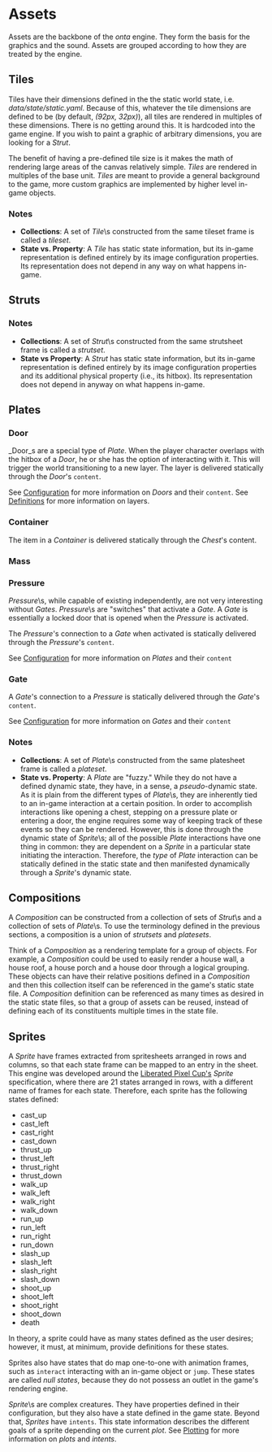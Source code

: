 # Assets

Assets are the backbone of the _onta_ engine. They form the basis for the graphics and the sound. Assets are grouped according to how they are treated by the engine.

## Tiles

Tiles have their dimensions defined in the the static world state, i.e. _data/state/static.yaml_. Because of this, whatever the tile dimensions are defined to be (by default, _(92px, 32px)_), all tiles are rendered in multiples of these dimensions. There is no getting around this. It is hardcoded into the game engine. If you wish to paint a graphic of arbitrary dimensions, you are looking for a _Strut_. 

The benefit of having a pre-defined tile size is it makes the math of rendering large areas of the canvas relatively simple. _Tiles_ are rendered in multiples of the base unit. _Tiles_ are meant to provide a general background to the game, more custom graphics are implemented by higher level in-game objects.

### Notes

- **Collections**: A set of _Tile_\s constructed from the same tileset frame is called a _tileset_.
- **State vs. Property**: A _Tile_ has static state information, but its in-game representation is defined entirely by its image configuration properties. Its representation does not depend in any way on what happens in-game. 

## Struts

### Notes

- **Collections**: A set of _Strut_\s constructed from the same strutsheet frame is called a _strutset_.
- **State vs Property**: A _Strut_ has static state information, but its in-game representation is defined entirely by its image configuration properties and its additional physical property (i.e., its hitbox).  Its representation does not depend in anyway on what happens in-game. 

## Plates


### Door

_Door_s are a special type of _Plate_. When the player character overlaps with the hitbox of a _Door_, he or she has the option of interacting with it. This will trigger the world transitioning to a new layer. The layer is delivered statically through the _Door_'s `content`.

See [Configuration](./CONFIGURATION.md#plates) for more information on _Doors_ and their `content`. See [Definitions](./DEFINITIONS.md#terms) for more information on layers.

### Container

The item in a _Container_ is delivered statically through the _Chest_'s content.

### Mass

### Pressure

_Pressure_\s, while capable of existing independently, are not very interesting without _Gates_. _Pressure_\s are "switches" that activate a _Gate_. A _Gate_ is essentially a locked door that is opened when the _Pressure_ is activated. 

The _Pressure_'s connection to a _Gate_ when activated is statically delivered through the _Pressure_'s `content`.

See [Configuration](./CONFIGURATION.md#plates) for more information on _Plates_ and their `content`

### Gate

A _Gate_'s connection to a _Pressure_ is statically delivered through the _Gate_'s `content`.


See [Configuration](./CONFIGURATION.md#plates) for more information on _Gates_ and their `content`

### Notes

- **Collections**: A set of _Plate_\s constructed from the same platesheet frame is called a _plateset_.
- **State vs. Property**: A _Plate_ are "fuzzy." While they do not have a defined dynamic state, they have, in a sense, a _pseudo_-dynamic state. As it is plain from the different types of _Plate_\s, they are inherently tied to an in-game interaction at a certain position. In order to accomplish interactions like opening a chest, stepping on a pressure plate or entering a door, the engine requires some way of keeping track of these events so they can be rendered. However, this is done through the dynamic state of _Sprite_\s; all of the possible _Plate_ interactions have one thing in common: they are dependent on a _Sprite_ in a particular state initiating the interaction. Therefore, the _type_ of _Plate_ interaction can be statically defined  in the static state and then manifested dynamically through a _Sprite_'s dynamic state. 


## Compositions

A _Composition_ can be constructed from a collection of sets of _Strut_\s and a collection of sets of _Plate_\s. To use the terminology defined in the previous sections, a composition is a union of _strutsets_ and _platesets_. 

Think of a _Composition_ as a rendering template for a group of objects. For example, a _Composition_ could be used to easily render a house wall, a house roof, a house porch and a house door through a logical grouping. These objects can have their relative positions defined in a _Composition_ and then this collection itself can be referenced in the game's static state file. A _Composition_ definition can be referenced as many times as desired in the static state files, so that a group of assets can be reused, instead of defining each of its constituents multiple times in the state file. 

## Sprites

A _Sprite_ have frames extracted from spritesheets arranged in rows and columns, so that each state frame can be mapped to an entry in the sheet. This engine was developed around the [Liberated Pixel Cup's]() _Sprite_ specification, where there are 21 states arranged in rows, with a different name of frames for each state. Therefore, each sprite has the following states defined: 
    
- cast_up
- cast_left
- cast_right
- cast_down
- thrust_up
- thrust_left
- thrust_right
- thrust_down
- walk_up
- walk_left
- walk_right
- walk_down
- run_up
- run_left
- run_right
- run_down
- slash_up
- slash_left
- slash_right
- slash_down
- shoot_up
- shoot_left
- shoot_right
- shoot_down
- death

In theory, a sprite could have as many states defined as the user desires; however, it must, at minimum, provide definitions for these states.

Sprites also have states that do map one-to-one with animation frames, such as `interact` interacting with an in-game object or `jump`. These states are called _null states_, because they do not possess an outlet in the game's rendering engine.

_Sprite_\s are complex creatures. They have properties defined in their configuration, but they also have a state defined in the game state. Beyond that, _Sprites_ have `intents`. This state information describes the different goals of a sprite depending on the current _plot_. See [Plotting](./PLOTTING.md) for more information on _plots_ and _intents_.